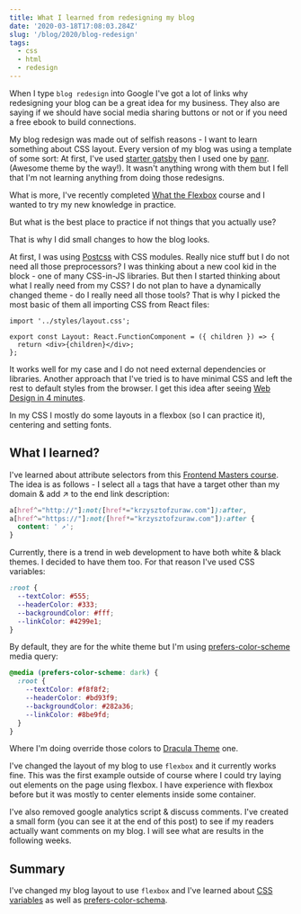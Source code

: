 ```yaml
---
title: What I learned from redesigning my blog
date: '2020-03-18T17:08:03.284Z'
slug: '/blog/2020/blog-redesign'
tags:
  - css
  - html
  - redesign
---
```


When I type `blog redesign` into Google I've got a lot of links why redesigning your blog can be a
great idea for my business. They also are saying if we should have social media sharing buttons or
not or if you need a free ebook to build connections.

My blog redesign was made out of selfish reasons - I want to learn something
about CSS layout. Every version of my blog was using a template of some sort:
At first, I've used [starter gatsby](https://www.gatsbyjs.org/starters/gatsbyjs/gatsby-starter-blog/)
then I used one by [panr](https://github.com/panr/gatsby-starter-hello-friend). (Awesome theme by the way!).
It wasn't anything wrong with them but I fell that I'm not learning anything from doing those redesigns.

What is more, I've recently completed [What the Flexbox](https://flexbox.io/) course and I wanted to try my new
knowledge in practice.

But what is the best place to practice if not things that you actually use?

That is why I did small changes to how the blog looks.

At first, I was using [Postcss](https://postcss.org/) with CSS modules. Really nice stuff but I do not need all
those preprocessors? I was thinking about a new cool kid in the block - one of many CSS-in-JS libraries.
But then I started thinking about what I really need from my CSS? I do not plan to have a dynamically changed
theme - do I really need all those tools? That is why I picked the most basic of them all importing CSS from React files:

```tsx
import '../styles/layout.css';

export const Layout: React.FunctionComponent = ({ children }) => {
  return <div>{children}</div>;
};
```

It works well for my case and I do not need external dependencies or libraries. Another approach that
I've tried is to have minimal CSS and left the rest to default styles from the browser. I get this idea
after seeing [Web Design in 4 minutes](https://jgthms.com/web-design-in-4-minutes/).

In my CSS I mostly do some layouts in a flexbox (so I can practice it), centering and setting fonts.

## What I learned?

I've learned about attribute selectors from this [Frontend Masters course](https://frontendmasters.com/courses/css-grids-flexbox/).
The idea is as follows - I select all `a` tags that have a target other than my domain & add ↗️ to the end link description:

```css
a[href^="http://"]:not([href*="krzysztofzuraw.com"]):after,
a[href^="https://"]:not([href*="krzysztofzuraw.com"]):after {
  content: ' ↗️';
}
```

Currently, there is a trend in web development to have both white & black themes. I decided to have them too.
For that reason I've used CSS variables:

```css
:root {
  --textColor: #555;
  --headerColor: #333;
  --backgroundColor: #fff;
  --linkColor: #4299e1;
}
```

By default, they are for the white theme but I'm using [prefers-color-scheme](https://developer.mozilla.org/en-US/docs/Web/CSS/@media/prefers-color-scheme) media query:

```css
@media (prefers-color-scheme: dark) {
  :root {
    --textColor: #f8f8f2;
    --headerColor: #bd93f9;
    --backgroundColor: #282a36;
    --linkColor: #8be9fd;
  }
}
```

Where I'm doing override those colors to [Dracula Theme](https://draculatheme.com/) one.

I've changed the layout of my blog to use `flexbox` and it currently works fine. This was the first example
outside of course where I could try laying out elements on the page using flexbox. I have experience
with flexbox before but it was mostly to center elements inside some container.

I've also removed google analytics script & discuss comments. I've created a small form (you can see
it at the end of this post) to see if my readers actually want comments on my blog. I will see what
are results in the following weeks.

## Summary

I've changed my blog layout to use `flexbox` and I've learned about [CSS variables](https://developer.mozilla.org/en-US/docs/Web/CSS/Using_CSS_custom_properties)
as well as [prefers-color-schema](https://developer.mozilla.org/en-US/docs/Web/CSS/@media/prefers-color-scheme).
